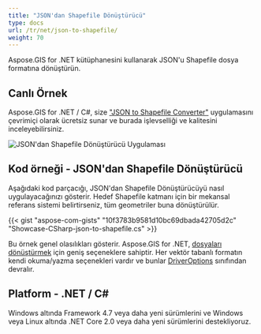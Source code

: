 ```yaml
---
title: "JSON'dan Shapefile Dönüştürücü"
type: docs
url: /tr/net/json-to-shapefile/
weight: 70
---
```


Aspose.GIS for .NET kütüphanesini kullanarak JSON'u Shapefile dosya formatına dönüştürün.

## **Canlı Örnek**

Aspose.GIS for .NET / C#, size ["JSON to Shapefile Converter"](https://products.aspose.app/gis/conversion/json-to-shapefile) uygulamasını çevrimiçi olarak ücretsiz sunar ve burada işlevselliği ve kalitesini inceleyebilirsiniz.

![JSON'dan Shapefile Dönüştürücü Uygulaması](conversion.png)

## **Kod örneği - JSON'dan Shapefile Dönüştürücü**

Aşağıdaki kod parçacığı, JSON'dan Shapefile Dönüştürücüyü nasıl uygulayacağınızı gösterir. Hedef Shapefile katmanı için bir mekansal referans sistemi belirtirseniz, tüm geometriler buna dönüştürülür. 

{{< gist "aspose-com-gists" "10f3783b9581d10bc69dbada42705d2c" "Showcase-CSharp-json-to-shapefile.cs" >}}

Bu örnek genel olasılıkları gösterir. Aspose.GIS for .NET, [dosyaları dönüştürmek](https://docs.aspose.com/gis/net/vector-layers/) için geniş seçeneklere sahiptir. Her vektör tabanlı formatın kendi okuma/yazma seçenekleri vardır ve bunlar [DriverOptions](https://reference.aspose.com/gis/net/aspose.gis/driveroptions) sınıfından devralır.

## **Platform - .NET / C#**

Windows altında Framework 4.7 veya daha yeni sürümlerini ve Windows veya Linux altında .NET Core 2.0 veya daha yeni sürümlerini destekliyoruz.
